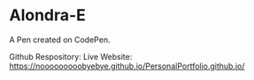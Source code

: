 # Alondra-E

A Pen created on CodePen.

Github Respository:
Live Website: https://nooooooooobyebye.github.io/PersonalPortfolio.github.io/

